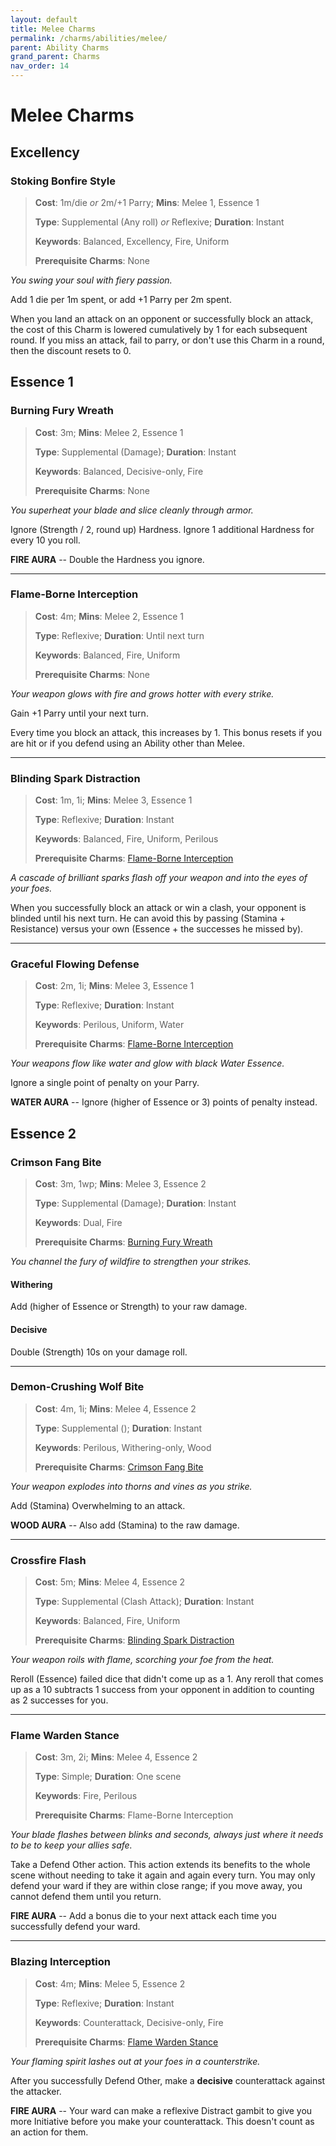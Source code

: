 ```yaml
---
layout: default
title: Melee Charms
permalink: /charms/abilities/melee/
parent: Ability Charms
grand_parent: Charms
nav_order: 14
---
```


# Melee Charms

## Excellency

### Stoking Bonfire Style

> **Cost**: 1m/die _or_ 2m/+1 Parry; **Mins**: Melee 1, Essence 1
>
> **Type**: Supplemental (Any roll) _or_ Reflexive; **Duration**: Instant
>
> **Keywords**: Balanced, Excellency, Fire, Uniform
>
> **Prerequisite Charms**: None

_You swing your soul with fiery passion._

Add 1 die per 1m spent, or add +1 Parry per 2m spent.

When you land an attack on an opponent or successfully block an attack, the cost
of this Charm is lowered cumulatively by 1 for each subsequent round. If you
miss an attack, fail to parry, or don't use this Charm in a round, then the
discount resets to 0.

## Essence 1

### Burning Fury Wreath

> **Cost**: 3m; **Mins**: Melee 2, Essence 1
>
> **Type**: Supplemental (Damage); **Duration**: Instant
>
> **Keywords**: Balanced, Decisive-only, Fire
>
> **Prerequisite Charms**: None

_You superheat your blade and slice cleanly through armor._

Ignore (Strength / 2, round up) Hardness. Ignore 1 additional Hardness for every
10 you roll.

**FIRE AURA** -- Double the Hardness you ignore.

***

### Flame-Borne Interception

> **Cost**: 4m; **Mins**: Melee 2, Essence 1
>
> **Type**: Reflexive; **Duration**: Until next turn
>
> **Keywords**: Balanced, Fire, Uniform
>
> **Prerequisite Charms**: None

_Your weapon glows with fire and grows hotter with every strike._

Gain +1 Parry until your next turn.

Every time you block an attack, this increases by 1. This bonus resets if you
are hit or if you defend using an Ability other than Melee.

***

### Blinding Spark Distraction

> **Cost**: 1m, 1i; **Mins**: Melee 3, Essence 1
>
> **Type**: Reflexive; **Duration**: Instant
>
> **Keywords**: Balanced, Fire, Uniform, Perilous
>
> **Prerequisite Charms**: [Flame-Borne Interception](#flame-borne-interception)

_A cascade of brilliant sparks flash off your weapon and into the eyes of your_
_foes._

When you successfully block an attack or win a clash, your opponent is blinded
until his next turn. He can avoid this by passing (Stamina + Resistance) versus
your own (Essence + the successes he missed by).

***

### Graceful Flowing Defense

> **Cost**: 2m, 1i; **Mins**: Melee 3, Essence 1
>
> **Type**: Reflexive; **Duration**: Instant
>
> **Keywords**: Perilous, Uniform, Water
>
> **Prerequisite Charms**: [Flame-Borne Interception](#flame-borne-interception)

_Your weapons flow like water and glow with black Water Essence._

Ignore a single point of penalty on your Parry.

**WATER AURA** -- Ignore (higher of Essence or 3) points of penalty instead.

## Essence 2

### Crimson Fang Bite

> **Cost**: 3m, 1wp; **Mins**: Melee 3, Essence 2
>
> **Type**: Supplemental (Damage); **Duration**: Instant
>
> **Keywords**: Dual, Fire
>
> **Prerequisite Charms**: [Burning Fury Wreath](#burning-fury-wreath)

_You channel the fury of wildfire to strengthen your strikes._

#### Withering

Add (higher of Essence or Strength) to your raw damage.

#### Decisive

Double (Strength) 10s on your damage roll.

***

### Demon-Crushing Wolf Bite

> **Cost**: 4m, 1i; **Mins**: Melee 4, Essence 2
>
> **Type**: Supplemental (); **Duration**: Instant
>
> **Keywords**: Perilous, Withering-only, Wood
>
> **Prerequisite Charms**: [Crimson Fang Bite](#crimson-fang-bite)

_Your weapon explodes into thorns and vines as you strike._

Add (Stamina) Overwhelming to an attack.

**WOOD AURA** -- Also add (Stamina) to the raw damage.

***

### Crossfire Flash

> **Cost**: 5m; **Mins**: Melee 4, Essence 2
>
> **Type**: Supplemental (Clash Attack); **Duration**: Instant
>
> **Keywords**: Balanced, Fire, Uniform
>
> **Prerequisite Charms**: [Blinding Spark Distraction](#blinding-spark-distraction)

_Your weapon roils with flame, scorching your foe from the heat._

Reroll (Essence) failed dice that didn't come up as a 1. Any reroll that comes
up as a 10 subtracts 1 success from your opponent in addition to counting as
2 successes for you.

***

### Flame Warden Stance

> **Cost**: 3m, 2i; **Mins**: Melee 4, Essence 2
>
> **Type**: Simple; **Duration**: One scene
>
> **Keywords**: Fire, Perilous
>
> **Prerequisite Charms**: Flame-Borne Interception

_Your blade flashes between blinks and seconds, always just where it needs to_
_be to keep your allies safe._

Take a Defend Other action. This action extends its benefits to the whole scene
without needing to take it again and again every turn. You may only defend your
ward if they are within close range; if you move away, you cannot defend them
until you return.

**FIRE AURA** -- Add a bonus die to your next attack each time you successfully
defend your ward.

***

### Blazing Interception

> **Cost**: 4m; **Mins**: Melee 5, Essence 2
>
> **Type**: Reflexive; **Duration**: Instant
>
> **Keywords**: Counterattack, Decisive-only, Fire
>
> **Prerequisite Charms**: [Flame Warden Stance](#flame-warden-stance)

_Your flaming spirit lashes out at your foes in a counterstrike._

After you successfully Defend Other, make a **decisive** counterattack against
the attacker.

**FIRE AURA** -- Your ward can make a reflexive Distract gambit to give you more
Initiative before you make your counterattack. This doesn't count as an action
for them.
